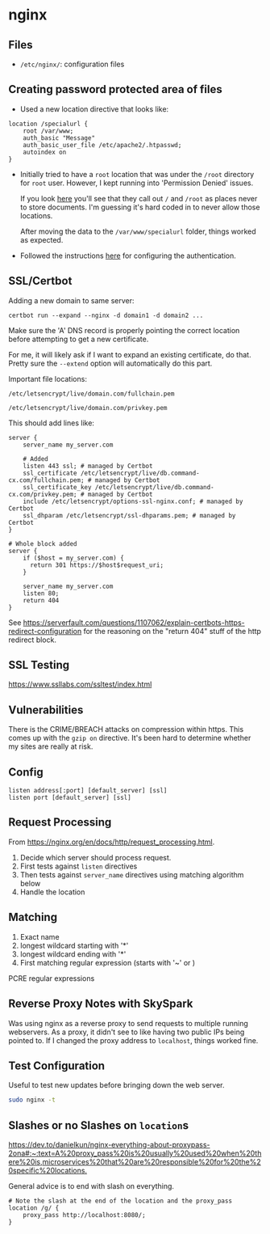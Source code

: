 # nginx

## Files

- `/etc/nginx/`: configuration files

## Creating password protected area of files

- Used a new location directive that looks like:

```nginx
location /specialurl {
    root /var/www;
    auth_basic "Message"
    auth_basic_user_file /etc/apache2/.htpasswd;
    autoindex on
}
```

- Initially tried to have a `root` location that was under the `/root`
  directory for `root` user. However, I kept running into 'Permission
  Denied' issues.

  If you look [here](https://www.nginx.com/resources/wiki/start/topics/tutorials/config_pitfalls/#not-using-standard-document-root-locations)
  you'll see that they call out `/` and `/root` as places never to store
  documents. I'm guessing it's hard coded in to never allow those
  locations.

  After moving the data to the `/var/www/specialurl` folder, things
  worked as expected.

- Followed the instructions [here](https://docs.nginx.com/nginx/admin-guide/security-controls/configuring-http-basic-authentication/)
  for configuring the authentication.


## SSL/Certbot

Adding a new domain to same server:

```
certbot run --expand --nginx -d domain1 -d domain2 ...
```

Make sure the 'A' DNS record is properly pointing the correct location
before attempting to get a new certificate.

For me, it will likely ask if I want to expand an existing certificate,
do that. Pretty sure the `--extend` option will automatically do this
part.

Important file locations:

`/etc/letsencrypt/live/domain.com/fullchain.pem`

`/etc/letsencrypt/live/domain.com/privkey.pem`

This should add lines like:

```
server {
    server_name my_server.com

    # Added
    listen 443 ssl; # managed by Certbot
    ssl_certificate /etc/letsencrypt/live/db.command-cx.com/fullchain.pem; # managed by Certbot
    ssl_certificate_key /etc/letsencrypt/live/db.command-cx.com/privkey.pem; # managed by Certbot
    include /etc/letsencrypt/options-ssl-nginx.conf; # managed by Certbot
    ssl_dhparam /etc/letsencrypt/ssl-dhparams.pem; # managed by Certbot
}

# Whole block added
server {
    if ($host = my_server.com) {
      return 301 https://$host$request_uri;
    }

    server_name my_server.com
    listen 80;
    return 404
}
```

See <https://serverfault.com/questions/1107062/explain-certbots-https-redirect-configuration> for the reasoning on the "return 404" stuff of the http redirect block.

## SSL Testing

https://www.ssllabs.com/ssltest/index.html


## Vulnerabilities

There is the CRIME/BREACH attacks on compression within https.
This comes up with the `gzip on` directive.
It's been hard to determine whether my sites are really at risk.

## Config

```
listen address[:port] [default_server] [ssl]
listen port [default_server] [ssl]
```

## Request Processing

From <https://nginx.org/en/docs/http/request_processing.html>.

1. Decide which server should process request.
  1. First tests against `listen` directives
  2. Then tests against `server_name` directives using matching
     algorithm below
2. Handle the location

## Matching

1. Exact name
2. longest wildcard starting with '\*'
3. longest wildcard ending with '\*'
4. First matching regular expression (starts with '~' or )

PCRE regular expressions


## Reverse Proxy Notes with SkySpark

Was using nginx as a reverse proxy to send requests to multiple running webservers.
As a proxy, it didn't see to like having two public IPs being pointed to.
If I changed the proxy address to `localhost`, things worked fine.

## Test Configuration

Useful to test new updates before bringing down the web server.

```sh
sudo nginx -t
```

## Slashes or no Slashes on `location`s

<https://dev.to/danielkun/nginx-everything-about-proxypass-2ona#:~:text=A%20proxy_pass%20is%20usually%20used%20when%20there%20is,microservices%20that%20are%20responsible%20for%20the%20specific%20locations.>

General advice is to end with slash on everything.


```
# Note the slash at the end of the location and the proxy_pass
location /g/ {
    proxy_pass http://localhost:8080/;
}
```
